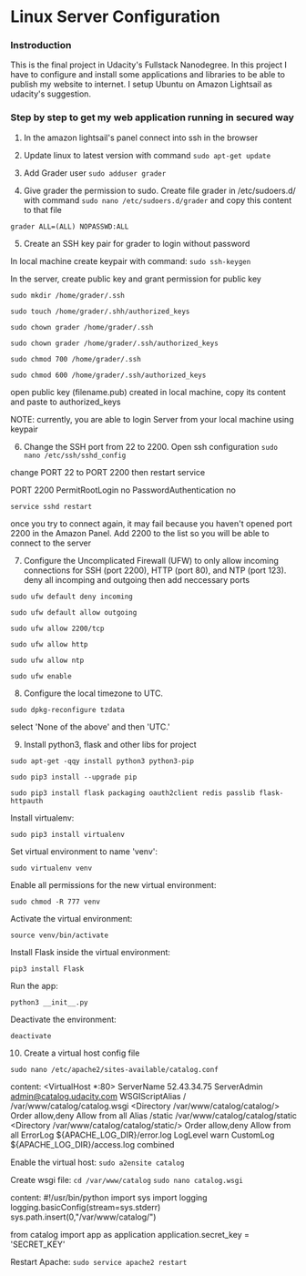# Linux Server Configuration

### Instroduction

This is the final project in Udacity's Fullstack Nanodegree. In this project I have to configure and install some applications and libraries to be able to publish my website to internet. I setup Ubuntu on Amazon Lightsail as udacity's suggestion.

### Step by step to get my web application running in secured way

1. In the amazon lightsail's panel connect into ssh in the browser 
2. Update linux to latest version with command
`sudo apt-get update`

3. Add Grader user
`sudo adduser grader`

4. Give grader the permission to sudo.
Create file grader in /etc/sudoers.d/ with command
`sudo nano /etc/sudoers.d/grader`
and copy this content to that file

`grader ALL=(ALL) NOPASSWD:ALL`

5. Create an SSH key pair for grader to login without password

In local machine create keypair with command:
`sudo ssh-keygen`

In the server, create public key and grant permission for public key

`sudo mkdir /home/grader/.ssh` 

`sudo touch /home/grader/.shh/authorized_keys` 

`sudo chown grader /home/grader/.ssh` 

`sudo chown grader /home/grader/.ssh/authorized_keys` 

`sudo chmod 700 /home/grader/.ssh` 

`sudo chmod 600 /home/grader/.ssh/authorized_keys` 

open public key (filename.pub) created in local machine, copy its content and paste to authorized_keys

NOTE: currently, you are able to login Server from your local machine using keypair

6. Change the SSH port from 22 to 2200. 
Open ssh configuration
`sudo nano /etc/ssh/sshd_config`

change PORT 22 to PORT 2200 then restart service 

PORT 2200
PermitRootLogin no
PasswordAuthentication no

`service sshd restart`

once you try to connect again, it may fail because you haven't opened port 2200 in the Amazon Panel.
Add 2200 to the list so you will be able to connect to the server

7. Configure the Uncomplicated Firewall (UFW) to only allow incoming connections for SSH (port 2200), HTTP (port 80), and NTP (port 123).
deny all incomping and outgoing then add neccessary ports

`sudo ufw default deny incoming` 

`sudo ufw default allow outgoing` 

`sudo ufw allow 2200/tcp` 

`sudo ufw allow http` 

`sudo ufw allow ntp` 

`sudo ufw enable` 

8. Configure the local timezone to UTC.

`sudo dpkg-reconfigure tzdata`

select 'None of the above' and then 'UTC.'

9. Install python3, flask and other libs for project

`sudo apt-get -qqy install python3 python3-pip`

`sudo pip3 install --upgrade pip`

`sudo pip3 install flask packaging oauth2client redis passlib flask-httpauth`

Install virtualenv:

`sudo pip3 install virtualenv`

Set virtual environment to name 'venv':

`sudo virtualenv venv`

Enable all permissions for the new virtual environment:

`sudo chmod -R 777 venv`

Activate the virtual environment:

`source venv/bin/activate`

Install Flask inside the virtual environment:

`pip3 install Flask`

Run the app:

`python3 __init__.py`

Deactivate the environment:

`deactivate`

10. Create a virtual host config file

`sudo nano /etc/apache2/sites-available/catalog.conf`

content: 
<VirtualHost *:80>
      ServerName 52.43.34.75
      ServerAdmin admin@catalog.udacity.com
      WSGIScriptAlias / /var/www/catalog/catalog.wsgi
      <Directory /var/www/catalog/catalog/>
          Order allow,deny
          Allow from all
      </Directory>
      Alias /static /var/www/catalog/catalog/static
      <Directory /var/www/catalog/catalog/static/>
          Order allow,deny
          Allow from all
      </Directory>
      ErrorLog ${APACHE_LOG_DIR}/error.log
      LogLevel warn
      CustomLog ${APACHE_LOG_DIR}/access.log combined
 </VirtualHost>
 
 
Enable the virtual host:
`sudo a2ensite catalog`

Create wsgi file:
`cd /var/www/catalog` 
`sudo nano catalog.wsgi`

content:
 #!/usr/bin/python
  import sys
  import logging
  logging.basicConfig(stream=sys.stderr)
  sys.path.insert(0,"/var/www/catalog/")
  
  from catalog import app as application
  application.secret_key = 'SECRET_KEY'
  
Restart Apache:
`sudo service apache2 restart`


